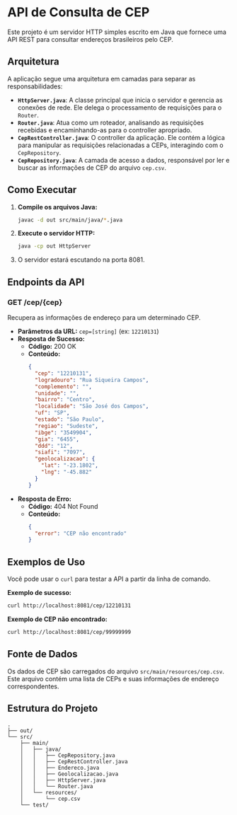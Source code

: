 # API de Consulta de CEP

Este projeto é um servidor HTTP simples escrito em Java que fornece uma API REST para consultar endereços brasileiros pelo CEP.

## Arquitetura

A aplicação segue uma arquitetura em camadas para separar as responsabilidades:

-   **`HttpServer.java`**: A classe principal que inicia o servidor e gerencia as conexões de rede. Ele delega o processamento de requisições para o `Router`.
-   **`Router.java`**: Atua como um roteador, analisando as requisições recebidas e encaminhando-as para o controller apropriado.
-   **`CepRestController.java`**: O controller da aplicação. Ele contém a lógica para manipular as requisições relacionadas a CEPs, interagindo com o `CepRepository`.
-   **`CepRepository.java`**: A camada de acesso a dados, responsável por ler e buscar as informações de CEP do arquivo `cep.csv`.

## Como Executar

1.  **Compile os arquivos Java:**
    ```bash
    javac -d out src/main/java/*.java
    ```
2.  **Execute o servidor HTTP:**
    ```bash
    java -cp out HttpServer
    ```
3.  O servidor estará escutando na porta 8081.

## Endpoints da API

### GET /cep/{cep}

Recupera as informações de endereço para um determinado CEP.

-   **Parâmetros da URL:** `cep=[string]` (ex: `12210131`)
-   **Resposta de Sucesso:**
    -   **Código:** 200 OK
    -   **Conteúdo:**
        ```json
        {
          "cep": "12210131",
          "logradouro": "Rua Siqueira Campos",
          "complemento": "",
          "unidade": "",
          "bairro": "Centro",
          "localidade": "São José dos Campos",
          "uf": "SP",
          "estado": "São Paulo",
          "regiao": "Sudeste",
          "ibge": "3549904",
          "gia": "6455",
          "ddd": "12",
          "siafi": "7097",
          "geolocalizacao": {
            "lat": "-23.1802",
            "lng": "-45.882"
          }
        }
        ```
-   **Resposta de Erro:**
    -   **Código:** 404 Not Found
    -   **Conteúdo:**
        ```json
        {
          "error": "CEP não encontrado"
        }
        ```

## Exemplos de Uso

Você pode usar o `curl` para testar a API a partir da linha de comando.

**Exemplo de sucesso:**

```bash
curl http://localhost:8081/cep/12210131
```

**Exemplo de CEP não encontrado:**

```bash
curl http://localhost:8081/cep/99999999
```

## Fonte de Dados

Os dados de CEP são carregados do arquivo `src/main/resources/cep.csv`. Este arquivo contém uma lista de CEPs e suas informações de endereço correspondentes.

## Estrutura do Projeto

```
.
├── out/
└── src/
    ├── main/
    │   ├── java/
    │   │   ├── CepRepository.java
    │   │   ├── CepRestController.java
    │   │   ├── Endereco.java
    │   │   ├── Geolocalizacao.java
    │   │   ├── HttpServer.java
    │   │   └── Router.java
    │   └── resources/
    │       └── cep.csv
    └── test/
```